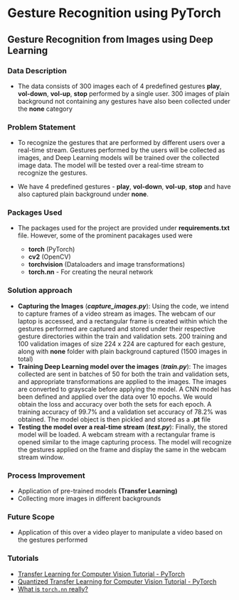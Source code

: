# Gesture Recognition using PyTorch

## Gesture Recognition from Images using Deep Learning

### Data Description

- The data consists of 300 images each of 4 predefined gestures **play**, **vol-down**, **vol-up**, **stop** performed by a single user. 300 images of plain background not containing any gestures have also been collected under the **none** category

### Problem Statement

- To recognize the gestures that are performed by different users over a real-time stream. Gestures performed by the users will be collected as images, and Deep Learning models will be trained over the collected image data. The model will be tested over a real-time stream to recognize the gestures.

- We have 4 predefined gestures - **play**, **vol-down**, **vol-up**, **stop** and have also captured plain background under **none**.

### Packages Used

- The packages used for the project are provided under **requirements.txt** file. However, some of the prominent pacakages used were

  - **torch** (PyTorch)
  - **cv2** (OpenCV)
  - **torchvision** (Dataloaders and image transformations)
  - **torch.nn** - For creating the neural network

### Solution approach

- **Capturing the Images** (***capture_images.py***):  Using the code, we intend to capture frames of a video stream as images. The webcam of our laptop is accessed, and a rectangular frame is created within which the gestures performed are captured and stored under their respective gesture directories within the train and validation sets. 200 training and 100 validation images of size 224 x 224 are captured for each gesture, along with **none** folder with plain background captured (1500 images in total)
- **Training Deep Learning model over the images** (***train.py***): The images collected are sent in batches of 50 for both the train and validation sets, and appropriate transformations are applied to the images. The images are converted to grayscale before applying the model. A CNN model has been defined and applied over the data over 10 epochs. We would obtain the loss and accuracy over both the sets for each epoch. A training accuracy of 99.7% and a validation set accuracy of 78.2% was obtained. The model object is then pickled and stored as a **.pt** file
- **Testing the model over a real-time stream** (***test.py***): Finally, the stored model will be loaded. A webcam stream with a rectangular frame is opened similar to the image capturing process. The model will recognize the gestures applied on the frame and display the same in the webcam stream window.

### Process Improvement

- Application of pre-trained models **(Transfer Learning)**
- Collecting more images in different backgrounds

### Future Scope

- Application of this over a video player to manipulate a video based on the gestures performed

### Tutorials

- [Transfer Learning for Computer Vision Tutorial - PyTorch](https://pytorch.org/tutorials/beginner/transfer_learning_tutorial.html)
- [Quantized Transfer Learning for Computer Vision Tutorial - PyTorch](https://pytorch.org/tutorials/intermediate/quantized_transfer_learning_tutorial.html)
- [What is `torch.nn` really?](https://pytorch.org/tutorials/beginner/nn_tutorial.html)
